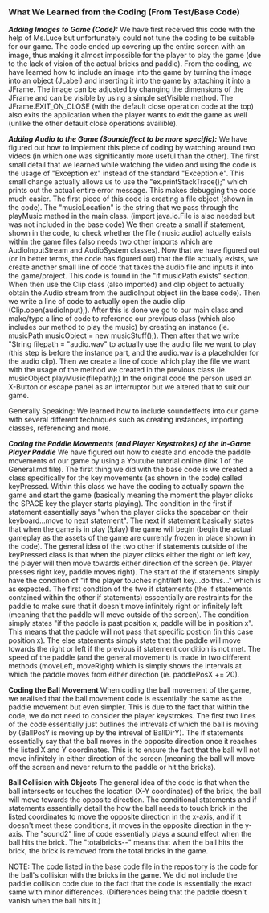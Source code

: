 ### What We Learned from the Coding (From Test/Base Code)

***Adding Images to Game (Code):***
We have first received this code with the help of Ms.Luce but unfortunately could not tune the coding to be suitable for our game.
The code ended up covering up the entire screen with an image, thus making it almost impossible for the player to play the game (due
to the lack of vision of the actual bricks and paddle). From the coding, we have learned how to include an image into the game by turning
the image into an object (JLabel) and inserting it into the game by attaching it into a JFrame. The image can be adjusted by changing the
dimensions of the JFrame and can be visible by using a simple setVisible method. The JFrame.EXIT_ON_CLOSE (with the default close operation code at the top)
also exits the application when the player wants to exit the game as well (unlike the other default close operations availible). 

***Adding Audio to the Game (Soundeffect to be more specific):***
We have figured out how to implement this piece of coding by watching around two videos (in which one was significantly more useful than the other).
The first small detail that we learned while watching the video and using the code is the usage of "Exception ex" instead of the standard "Exception e". 
This small change actually allows us to use the "ex.printStackTrace();" which prints out the actual entire error message. This makes debugging the code
much easier. The first piece of this code is creating a file object (shown in the code). The "musicLocation" is the string that we pass through the playMusic
method in the main class. (import java.io.File is also needed but was not included in the base code) We then create a small if statement, shown in the code, to check whether the file (music audio) actually exists within the game files (also needs two other imports which are AudioInputStream and AudioSystem classes). Now that we have figured out (or in better terms, the code has figured out) that the file actually exists, we create another small line of code that takes the audio file and inputs it into the game/project. This code is found in the "if musicPath exists" section. When then use the Clip class (also imported) and clip object to actually obtain the Audio stream from the audioInput object (in
the base code). Then we write a line of code to actually open the audio clip (Clip.open(audioInput);). After this is done we go to our main class and make/type a line of code to reference our previous class (which also includes our method to play the music) by creating an instance (ie. musicPath musicObject = new musicStuff();). Then after that we write "String filepath = "audio.wav" to actually use the audio file we want to play (this step is before the instance part, and the audio.wav is a placeholder for the audio clip). Then we create a line of code which play the file we want with the usage of the method we created in the previous class (ie. musicObject.playMusic(filepath);) In the original code the person used an X-Button or escape panel as an interruptor but we altered that to suit our game. 

Generally Speaking: We learned how to include soundeffects into our game with several different techniques such as creating instances, importing classes, referencing and more. 

***Coding the Paddle Movements (and Player Keystrokes) of the In-Game Player Paddle***
We have figured out how to create and encode the paddle movements of our game by using a Youtube tutorial online (link 1 of the General.md file). The first thing we did with the base code is we created a class specifically for the key movements (as shown in the code) called keyPressed. Within this class we have the coding to actually spawn the game and start the game (basically meaning the moment the player clicks the SPACE key the player starts playing). The condition in the first if statement essentially says "when the player clicks the spacebar on their keyboard...move to next statement". The next if statement basically states that when the game is in play (!play) the game will begin (begin the actual gameplay as the assets of the game are currently frozen in place shown in the code). The general idea of the two other if statements outside of the keyPressed class is that when the player clicks either the right or left key, the player will then move towards either direction of the screen (ie. Player presses right key, paddle moves right). The start of the if statements simply have the condition of "if the player touches right/left key...do this..." which is as expected. The first condtion of the two if statements (the if statements contained within the other if statements) esscentially are restraints for the paddle to make sure that it doesn't move infinitely right or infinitely left (meaning that the paddle will move outside of the screen). The condition simply states "if the paddle is past position x, paddle will be in position x". This means that the paddle will not pass that specific postion (in this case position x). The else statements simply state that the paddle will move towards the right or left if the previous if statement condition is not met. The speed of the paddle (and the general movement) is made in two different methods (moveLeft, moveRight) which is simply shows the intervals at which the paddle moves from either direction (ie. paddlePosX += 20). 

**Coding the Ball Movement**
When coding the ball movement of the game, we realised that the ball movement code is essentially the same as the paddle movement but even simpler. This is due to the fact that within the code, we do not need to consider the player keystrokes. The first two lines of the code essentially just outlines the intrevals of which the ball is moving by (BallPosY is moving up by the intreval of BallDirY). The if statements essentially say that the ball moves in the opposite direction once it reaches the listed X and Y coordinates. This is to ensure the fact that the ball will not move infinitely in either direction of the screen (meaning the ball will move off the screen and never return to the paddle or hit the bricks). 

**Ball Collision with Objects**
The general idea of the code is that when the ball intersects or touches the location (X-Y coordinates) of the brick, the ball will move towards the opposite direction. The conditional statements and if statements essentially detail the how the ball needs to touch brick in the listed coordinates to move the opposite direction in the x-axis, and if it doesn't meet these conditions, it moves in the opposite direction in the y-axis. The "sound2" line of code essentially plays a sound effect when the ball hits the brick. The "totalbricks--" means that when the ball hits the brick, the brick is removed from the total bricks in the game. 

NOTE: The code listed in the base code file in the repository is the code for the ball's collision with the bricks in the game. We did not include the paddle collision code due to the fact that the code is essentially the exact same with minor differences. (Differences being that the paddle doesn't vanish when the ball hits it.)


